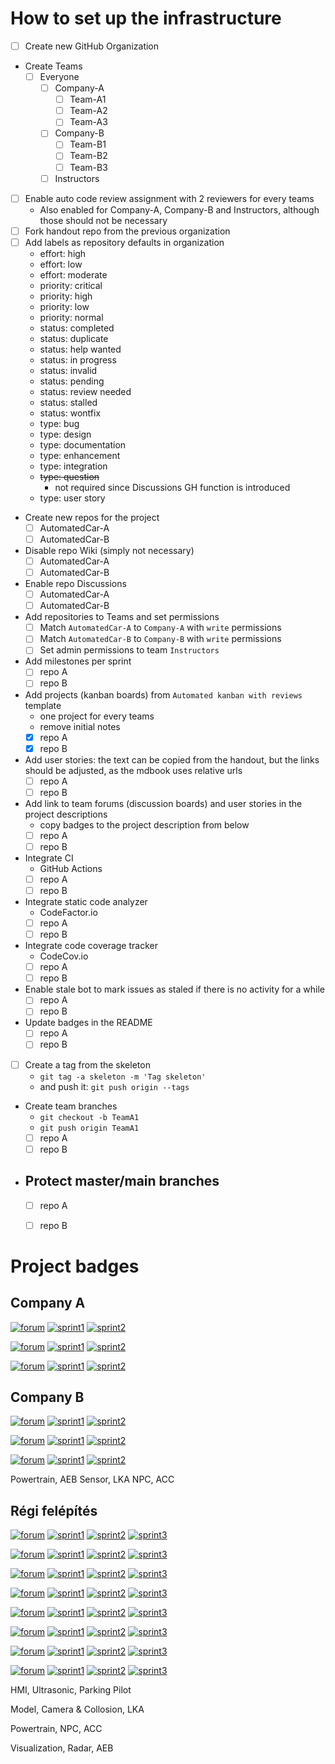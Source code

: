 # How to set up the infrastructure

- [ ] Create new GitHub Organization
- Create Teams
    - [ ] Everyone
        - [ ] Company-A
            - [ ] Team-A1
            - [ ] Team-A2
            - [ ] Team-A3
        - [ ] Company-B
            - [ ] Team-B1
            - [ ] Team-B2
            - [ ] Team-B3
        - [ ] Instructors
- [ ] Enable auto code review assignment with 2 reviewers for every teams
    - Also enabled for Company-A, Company-B and Instructors, although those should not be necessary
- [ ] Fork handout repo from the previous organization
- [ ] Add labels as repository defaults in organization
    - effort: high
    - effort: low
    - effort: moderate
    - priority: critical
    - priority: high
    - priority: low
    - priority: normal
    - status: completed
    - status: duplicate
    - status: help wanted
    - status: in progress
    - status: invalid
    - status: pending
    - status: review needed
    - status: stalled
    - status: wontfix
    - type: bug
    - type: design
    - type: documentation
    - type: enhancement
    - type: integration
    - ~~type: question~~
        - not required since Discussions GH function is introduced
    - type: user story
- Create new repos for the project
    - [ ] AutomatedCar-A
    - [ ] AutomatedCar-B
- Disable repo Wiki (simply not necessary)
    - [ ] AutomatedCar-A
    - [ ] AutomatedCar-B
- Enable repo Discussions
    - [ ] AutomatedCar-A
    - [ ] AutomatedCar-B
- Add repositories to Teams and set permissions
    - [ ] Match `AutomatedCar-A` to `Company-A` with `write` permissions
    - [ ] Match `AutomatedCar-B` to `Company-B` with `write` permissions
    - [ ] Set admin permissions to team `Instructors`
- Add milestones per sprint
    - [ ] repo A
    - [ ] repo B
- Add projects (kanban boards) from `Automated kanban with reviews` template
    - one project for every teams
    - remove initial notes
    - [x] repo A
    - [x] repo B
- Add user stories: the text can be copied from the handout, but the links should be adjusted, as the mdbook uses relative urls
    - [ ] repo A
    - [ ] repo B
- Add link to team forums (discussion boards) and user stories in the project descriptions
  - copy badges to the project description from below
  - [ ] repo A
  - [ ] repo B
- Integrate CI
    - GitHub Actions
    - [ ] repo A
    - [ ] repo B
- Integrate static code analyzer
    - CodeFactor.io
    - [ ] repo A
    - [ ] repo B
- Integrate code coverage tracker
    - CodeCov.io
    - [ ] repo A
    - [ ] repo B
- Enable stale bot to mark issues as staled if there is no activity for a while
    - [ ] repo A
    - [ ] repo B
- Update badges in the README
    - [ ] repo A
    - [ ] repo B
- [ ] Create a tag from the skeleton
    - `git tag -a skeleton -m 'Tag skeleton'`
    -  and push it: `git push origin --tags`
- Create team branches
    - `git checkout -b TeamA1`
    - `git push origin TeamA1`
    - [ ] repo A
    - [ ] repo B
- Protect master/main branches
    -
    - [ ] repo A
    - [ ] repo B


# Project badges

## Company A

[![forum](https://img.shields.io/badge/forum-Team%20A1-65C1A2.svg)](https://github.com/orgs/szfmv2021-Osz/teams/team-a1)
[![sprint1](https://img.shields.io/badge/sprint1-Powertrain-BBE9FA.svg)](https://github.com/SzFMV2021-Osz/AutomatedCar-A/issues/1)
[![sprint2](https://img.shields.io/badge/sprint2-AEB-FFC0CB.svg)](https://github.com/SzFMV2021-Osz/AutomatedCar-A/issues/4)

[![forum](https://img.shields.io/badge/forum-Team%20A2-F98B60.svg)](https://github.com/orgs/szfmv2021-Osz/teams/team-a2)
[![sprint1](https://img.shields.io/badge/sprint1-Sensor-BBE9FA.svg)](https://github.com/SzFMV2021-Osz/AutomatedCar-A/issues/2)
[![sprint2](https://img.shields.io/badge/sprint2-LKA-FFC0CB.svg)](https://github.com/SzFMV2021-Osz/AutomatedCar-A/issues/5)

[![forum](https://img.shields.io/badge/forum-Team%20A3-8B9DC9.svg)](https://github.com/orgs/szfmv2021-Osz/teams/team-a3)
[![sprint1](https://img.shields.io/badge/sprint1-NPC-BBE9FA.svg)](https://github.com/SzFMV2021-Osz/AutomatedCar-A/issues/3)
[![sprint2](https://img.shields.io/badge/sprint2-ACC-FFC0CB.svg)](https://github.com/SzFMV2021-Osz/AutomatedCar-A/issues/6)

## Company B

[![forum](https://img.shields.io/badge/forum-Team%20A1-65C1A2.svg)](https://github.com/orgs/szfmv2021-Osz/teams/team-b1)
[![sprint1](https://img.shields.io/badge/sprint1-Powertrain-BBE9FA.svg)](https://github.com/SzFMV2021-Osz/AutomatedCar-B/issues/1)
[![sprint2](https://img.shields.io/badge/sprint2-AEB-FFC0CB.svg)](https://github.com/SzFMV2021-Osz/AutomatedCar-B/issues/4)

[![forum](https://img.shields.io/badge/forum-Team%20A2-F98B60.svg)](https://github.com/orgs/szfmv2021-Osz/teams/team-b2)
[![sprint1](https://img.shields.io/badge/sprint1-Sensor-BBE9FA.svg)](https://github.com/SzFMV2021-Osz/AutomatedCar-B/issues/2)
[![sprint2](https://img.shields.io/badge/sprint2-LKA-FFC0CB.svg)](https://github.com/SzFMV2021-Osz/AutomatedCar-B/issues/5)

[![forum](https://img.shields.io/badge/forum-Team%20A3-8B9DC9.svg)](https://github.com/orgs/szfmv2021-Osz/teams/team-b3)
[![sprint1](https://img.shields.io/badge/sprint1-NPC-BBE9FA.svg)](https://github.com/SzFMV2021-Osz/AutomatedCar-B/issues/3)
[![sprint2](https://img.shields.io/badge/sprint2-ACC-FFC0CB.svg)](https://github.com/SzFMV2021-Osz/AutomatedCar-B/issues/6)

Powertrain, AEB
Sensor, LKA
NPC, ACC

## Régi felépítés

[![forum](https://img.shields.io/badge/forum-Team%20A1-65C1A2.svg)](https://github.com/orgs/szfmv2021-Tavasz/teams/team-a1)
[![sprint1](https://img.shields.io/badge/sprint1-HMI-BBE9FA.svg)](https://github.com/SzFMV2021-Tavasz/AutomatedCar-A/issues/1)
[![sprint2](https://img.shields.io/badge/sprint2-Ultrasonic-FFC0CB.svg)](https://github.com/SzFMV2021-Tavasz/AutomatedCar-A/issues/5)
[![sprint3](https://img.shields.io/badge/sprint3-Parking%20Pilot-FFC864.svg)](https://github.com/SzFMV2021-Tavasz/AutomatedCar-A/issues/9)

[![forum](https://img.shields.io/badge/forum-Team%20A2-F98B60.svg)](https://github.com/orgs/szfmv2021-Tavasz/teams/team-a2)
[![sprint1](https://img.shields.io/badge/sprint1-Model-BBE9FA.svg)](https://github.com/SzFMV2021-Tavasz/AutomatedCar-A/issues/2)
[![sprint2](https://img.shields.io/badge/sprint2-Camera%20&%20Collosion-FFC0CB.svg)](https://github.com/SzFMV2021-Tavasz/AutomatedCar-A/issues/6)
[![sprint3](https://img.shields.io/badge/sprint3-Lane%20Keeping%20Assistant-FFC864.svg)](https://github.com/SzFMV2021-Tavasz/AutomatedCar-A/issues/10)

[![forum](https://img.shields.io/badge/forum-Team%20A3-8B9DC9.svg)](https://github.com/orgs/szfmv2021-Tavasz/teams/team-a3)
[![sprint1](https://img.shields.io/badge/sprint1-Powertrain-BBE9FA.svg)](https://github.com/SzFMV2021-Tavasz/AutomatedCar-A/issues/3)
[![sprint2](https://img.shields.io/badge/sprint2-NPC-FFC0CB.svg)](https://github.com/SzFMV2021-Tavasz/AutomatedCar-A/issues/7)
[![sprint3](https://img.shields.io/badge/sprint3-Adaptive%20Cruise%20Control-FFC864.svg)](https://github.com/SzFMV2021-Tavasz/AutomatedCar-A/issues/11)

[![forum](https://img.shields.io/badge/forum-Team%20A4-E589C1.svg)](https://github.com/orgs/szfmv2021-Tavasz/teams/team-a4)
[![sprint1](https://img.shields.io/badge/sprint1-Visualization-BBE9FA.svg)](https://github.com/SzFMV2021-Tavasz/AutomatedCar-A/issues/4)
[![sprint2](https://img.shields.io/badge/sprint2-Radar-FFC0CB.svg)](https://github.com/SzFMV2021-Tavasz/AutomatedCar-A/issues/8)
[![sprint3](https://img.shields.io/badge/sprint3-Automatic%20Emergency%20Braking-FFC864.svg)](https://github.com/SzFMV2021-Tavasz/AutomatedCar-A/issues/12)


[![forum](https://img.shields.io/badge/forum-Team%20B1-A6D751.svg)](https://github.com/orgs/szfmv2021-Tavasz/teams/team-b1)
[![sprint1](https://img.shields.io/badge/sprint1-HMI-BBE9FA.svg)](https://github.com/SzFMV2021-Tavasz/AutomatedCar-B/issues/1)
[![sprint2](https://img.shields.io/badge/sprint2-Ultrasonic-FFC0CB.svg)](https://github.com/SzFMV2021-Tavasz/AutomatedCar-B/issues/5)
[![sprint3](https://img.shields.io/badge/sprint3-Parking%20Pilot-FFC864.svg)](https://github.com/SzFMV2021-Tavasz/AutomatedCar-B/issues/9)

[![forum](https://img.shields.io/badge/forum-Team%20B2-FFD92E.svg)](https://github.com/orgs/szfmv2021-Tavasz/teams/team-b2)
[![sprint1](https://img.shields.io/badge/sprint1-Model-BBE9FA.svg)](https://github.com/SzFMV2021-Tavasz/AutomatedCar-B/issues/2)
[![sprint2](https://img.shields.io/badge/sprint2-Camera%20&%20Collosion-FFC0CB.svg)](https://github.com/SzFMV2021-Tavasz/AutomatedCar-B/issues/6)
[![sprint3](https://img.shields.io/badge/sprint3-Lane%20Keeping%20Assistant-FFC864.svg)](https://github.com/SzFMV2021-Tavasz/AutomatedCar-B/issues/10)

[![forum](https://img.shields.io/badge/forum-Team%20B3-E3C294.svg)](https://github.com/orgs/szfmv2021-Tavasz/teams/team-b3)
[![sprint1](https://img.shields.io/badge/sprint1-Powertrain-BBE9FA.svg)](https://github.com/SzFMV2021-Tavasz/AutomatedCar-B/issues/3)
[![sprint2](https://img.shields.io/badge/sprint2-NPC-FFC0CB.svg)](https://github.com/SzFMV2021-Tavasz/AutomatedCar-B/issues/7)
[![sprint3](https://img.shields.io/badge/sprint3-Adaptive%20Cruise%20Control-FFC864.svg)](https://github.com/SzFMV2021-Tavasz/AutomatedCar-B/issues/11)

[![forum](https://img.shields.io/badge/forum-Team%20B4-B3B3B3.svg)](https://github.com/orgs/szfmv2021-Tavasz/teams/team-b4)
[![sprint1](https://img.shields.io/badge/sprint1-Visualization-BBE9FA.svg)](https://github.com/SzFMV2021-Tavasz/AutomatedCar-B/issues/4)
[![sprint2](https://img.shields.io/badge/sprint2-Radar-FFC0CB.svg)](https://github.com/SzFMV2021-Tavasz/AutomatedCar-B/issues/8)
[![sprint3](https://img.shields.io/badge/sprint3-Automatic%20Emergency%20Braking-FFC864.svg)](https://github.com/SzFMV2021-Tavasz/AutomatedCar-B/issues/12)


HMI, Ultrasonic, Parking Pilot

Model, Camera & Collosion, LKA

Powertrain, NPC, ACC

Visualization, Radar, AEB
